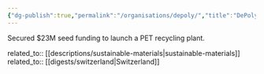 ```yaml
---
{"dg-publish":true,"permalink":"/organisations/depoly/","title":"DePoly"}
---
```



Secured $23M seed funding to launch a PET recycling plant.

related_to:: [[descriptions/sustainable-materials\|sustainable-materials]]
related_to:: [[digests/switzerland\|Switzerland]]
